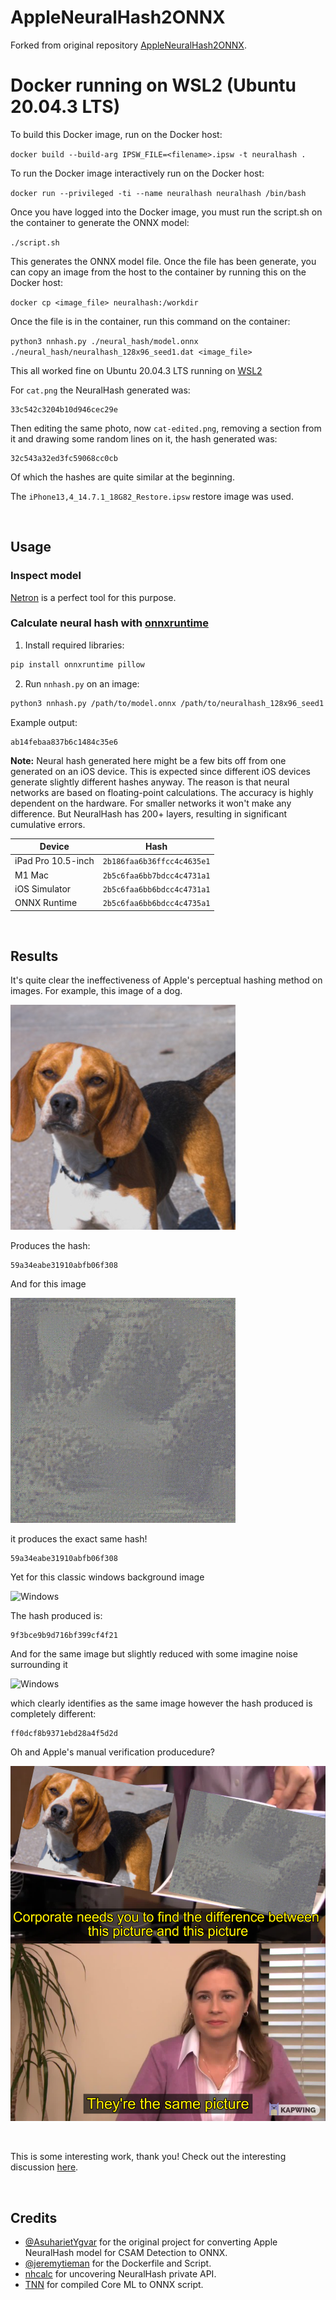 # AppleNeuralHash2ONNX

Forked from original repository [AppleNeuralHash2ONNX](https://github.com/AsuharietYgvar/AppleNeuralHash2ONNX).

# Docker running on WSL2 (Ubuntu 20.04.3 LTS)

To build this Docker image, run on the Docker host:

`docker build --build-arg IPSW_FILE=<filename>.ipsw -t neuralhash .`

To run the Docker image interactively run on the Docker host:

`docker run --privileged -ti --name neuralhash neuralhash /bin/bash`

Once you have logged into the Docker image, you must run the script.sh on the container to generate the ONNX model:

`./script.sh`

This generates the ONNX model file. Once the file has been generate, you can copy an image from the host to the container by running this on the Docker host:

`docker cp <image_file> neuralhash:/workdir`

Once the file is in the container, run this command on the container:

`python3 nnhash.py ./neural_hash/model.onnx ./neural_hash/neuralhash_128x96_seed1.dat <image_file>`

This all worked fine on Ubuntu 20.04.3 LTS running on [WSL2](https://docs.microsoft.com/en-us/windows/wsl/install-win10)

For `cat.png` the NeuralHash generated was:
```
33c542c3204b10d946cec29e
```
Then editing the same photo, now `cat-edited.png`, removing a section from it and drawing some random lines on it, the hash generated was:
```
32c543a32ed3fc59068cc0cb
```
Of which the hashes are quite similar at the beginning.

The `iPhone13,4_14.7.1_18G82_Restore.ipsw` restore image was used.

<br>

## Usage

### Inspect model

[Netron](https://github.com/lutzroeder/netron) is a perfect tool for this purpose.

### Calculate neural hash with [onnxruntime](https://github.com/microsoft/onnxruntime)

1. Install required libraries:
```bash
pip install onnxruntime pillow
```
2. Run `nnhash.py` on an image:
```bash
python3 nnhash.py /path/to/model.onnx /path/to/neuralhash_128x96_seed1.dat image.jpg
```

Example output:
```
ab14febaa837b6c1484c35e6
```

**Note:** Neural hash generated here might be a few bits off from one generated on an iOS device. This is expected since different iOS devices generate slightly different hashes anyway. The reason is that neural networks are based on floating-point calculations. The accuracy is highly dependent on the hardware. For smaller networks it won't make any difference. But NeuralHash has 200+ layers, resulting in significant cumulative errors.

|Device|Hash|
|---|---|
|iPad Pro 10.5-inch|`2b186faa6b36ffcc4c4635e1`|
|M1 Mac|`2b5c6faa6bb7bdcc4c4731a1`|
|iOS Simulator|`2b5c6faa6bb6bdcc4c4731a1`|
|ONNX Runtime|`2b5c6faa6bb6bdcc4c4735a1`|

<br>

## Results

It's quite clear the ineffectiveness of Apple's perceptual hashing method on images. For example, this image of a dog.

![Dog](dog.png)

Produces the hash: 
```
59a34eabe31910abfb06f308
```
And for this image

![Dog](clearly-not-a-dog.png)

it produces the exact same hash!
```
59a34eabe31910abfb06f308
```



Yet for this classic windows background image

![Windows](windows-background.png)

The hash produced is:
```
9f3bce9b9d716bf399cf4f21
```

And for the same image but slightly reduced with some imagine noise surrounding it

![Windows](windows-background-edited.png)

which clearly identifies as the same image however the hash produced is completely different:
```
ff0dcf8b9371ebd28a4f5d2d
```

Oh and Apple's manual verification producedure?


![Lol](lol.jpeg)

<br>

This is some interesting work, thank you! Check out the interesting discussion [here](https://github.com/AsuharietYgvar/AppleNeuralHash2ONNX/issues/1).

<br>

## Credits
- [@AsuharietYgvar](https://github.com/AsuharietYgvar/AppleNeuralHash2ONNX) for the original project for converting Apple NeuralHash model for CSAM Detection to ONNX.
- [@jeremytieman](https://github.com/jeremytieman) for the Dockerfile and Script.
- [nhcalc](https://github.com/KhaosT/nhcalc) for uncovering NeuralHash private API.
- [TNN](https://github.com/Tencent/TNN) for compiled Core ML to ONNX script.